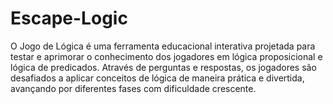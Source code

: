 # Escape-Logic
O Jogo de Lógica é uma ferramenta educacional interativa projetada para testar e aprimorar o conhecimento dos jogadores em lógica proposicional e lógica de predicados. Através de perguntas e respostas, os jogadores são desafiados a aplicar conceitos de lógica de maneira prática e divertida, avançando por diferentes fases com dificuldade crescente.
